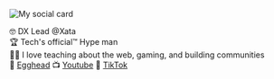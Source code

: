 ![My social card](https://res.cloudinary.com/testing-hooks-upload/image/upload/v1594327700/socials_banner.png)

🤓 DX Lead @Xata
<br />
🏆 Tech's official™️ Hype man
<br />
👷‍♂️  I love teaching about the web, gaming, and building communities
<br />
🥚 [Egghead](https://egghead.io/instructors/domitrius-clark)
📺 [Youtube](https://youtube.com/@domitriusclark)
🎵 [TikTok](https://tiktok.com/@domitriusclark_)
<br />


